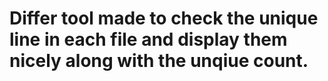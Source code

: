 # Differ tool made to check the unique line in each file and display them nicely along with the unqiue count.
